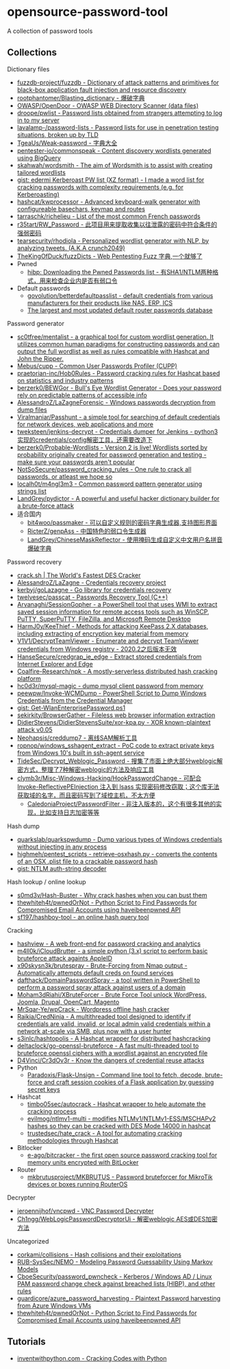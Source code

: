 # opensource-password-tool

A collection of password tools

## Collections

Dictionary files

* [fuzzdb-project/fuzzdb - Dictionary of attack patterns and primitives for black-box application fault injection and resource discovery](https://github.com/fuzzdb-project/fuzzdb)
* [rootphantomer/Blasting_dictionary - 爆破字典](https://github.com/rootphantomer/Blasting_dictionary)
* [OWASP/OpenDoor - OWASP WEB Directory Scanner (data files)](https://github.com/stanislav-web/OpenDoor/tree/master/data)
* [droope/pwlist - Password lists obtained from strangers attempting to log in to my server](https://github.com/droope/pwlist)
* [lavalamp-/password-lists - Password lists for use in penetration testing situations, broken up by TLD](https://github.com/lavalamp-/password-lists)
* [TgeaUs/Weak-password - 字典大全](https://github.com/TgeaUs/Weak-password)
* [pentester-io/commonspeak - Content discovery wordlists generated using BigQuery](https://github.com/pentester-io/commonspeak)
* [skahwah/wordsmith - The aim of Wordsmith is to assist with creating tailored wordlists](https://github.com/skahwah/wordsmith)
* [gist: edermi Kerberoast PW list (XZ format) - I made a word list for cracking passwords with complexity requirements (e.g. for Kerberoasting)](https://gist.github.com/edermi/f8b143b11dc020b854178d3809cf91b5)
* [hashcat/kwprocessor - Advanced keyboard-walk generator with configureable basechars, keymap and routes](https://github.com/hashcat/kwprocessor)
* [tarraschk/richelieu - List of the most common French passwords](https://github.com/tarraschk/richelieu)
* [r35tart/RW_Password - 此项目用来提取收集以往泄露的密码中符合条件的强弱密码](https://github.com/r35tart/RW_Password)
* [tearsecurity/rhodiola - Personalized wordlist generator with NLP, by analyzing tweets. (A.K.A crunch2049)](https://github.com/tearsecurity/rhodiola)
* [TheKingOfDuck/fuzzDicts - Web Pentesting Fuzz 字典,一个就够了](https://github.com/TheKingOfDuck/fuzzDicts)
* Pwned
  * [hibp: Downloading the Pwned Passwords list - 有SHA1/NTLM两种格式，用来检查企业内是否有弱口令](https://haveibeenpwned.com/Passwords)
* Default passwords
  * [govolution/betterdefaultpasslist - default credentials from various manufacturers for their products like NAS, ERP, ICS](https://github.com/govolution/betterdefaultpasslist)
  * [The largest and most updated default router passwords database](http://routerpasswords.com/)

Password generator

* [sc0tfree/mentalist - a graphical tool for custom wordlist generation. It utilizes common human paradigms for constructing passwords and can output the full wordlist as well as rules compatible with Hashcat and John the Ripper.](https://github.com/sc0tfree/mentalist)
* [Mebus/cupp - Common User Passwords Profiler (CUPP)](https://github.com/Mebus/cupp)
* [praetorian-inc/Hob0Rules - Password cracking rules for Hashcat based on statistics and industry patterns](https://github.com/praetorian-inc/Hob0Rules/)
* [berzerk0/BEWGor - Bull's Eye Wordlist Generator - Does your password rely on predictable patterns of accessible info](https://github.com/berzerk0/BEWGor)
* [AlessandroZ/LaZagneForensic - Windows passwords decryption from dump files](https://github.com/AlessandroZ/LaZagneForensic)
* [Viralmaniar/Passhunt - a simple tool for searching of default credentials for network devices, web applications and more](https://github.com/Viralmaniar/Passhunt)
* [tweksteen/jenkins-decrypt - Credentials dumper for Jenkins - python3实现的credentials/config解密工具，还需要改造下](https://github.com/tweksteen/jenkins-decrypt)
* [berzerk0/Probable-Wordlists - Version 2 is live! Wordlists sorted by probability originally created for password generation and testing - make sure your passwords aren't popular](https://github.com/berzerk0/Probable-Wordlists)
* [NotSoSecure/password_cracking_rules - One rule to crack all passwords. or atleast we hope so](https://github.com/NotSoSecure/password_cracking_rules)
* [localh0t/m4ngl3m3 - Common password pattern generator using strings list](https://github.com/localh0t/m4ngl3m3)
* [LandGrey/pydictor - A powerful and useful hacker dictionary builder for a brute-force attack](https://github.com/LandGrey/pydictor)
* 适合国内
  * [bit4woo/passmaker - 可以自定义规则的密码字典生成器,支持图形界面](https://github.com/bit4woo/passmaker)
  * [RicterZ/genpAss - 中国特色的弱口令生成器](https://github.com/RicterZ/genpAss/)
  * [LandGrey/ChineseMaskReflector - 使用掩码生成自定义中文用户名拼音爆破字典](https://github.com/LandGrey/ChineseMaskReflector)

Password recovery

* [crack.sh | The World's Fastest DES Cracker](https://crack.sh/netntlm/)
* [AlessandroZ/LaZagne - Credentials recovery project](https://github.com/AlessandroZ/LaZagne)
* [kerbyj/goLazagne - Go library for credentials recovery](https://github.com/kerbyj/goLazagne)
* [twelvesec/passcat - Passwords Recovery Tool (C++)](https://github.com/twelvesec/passcat)
* [Arvanaghi/SessionGopher - a PowerShell tool that uses WMI to extract saved session information for remote access tools such as WinSCP, PuTTY, SuperPuTTY, FileZilla, and Microsoft Remote Desktop](https://github.com/Arvanaghi/SessionGopher)
* [HarmJ0y/KeeThief - Methods for attacking KeePass 2.X databases, including extracting of encryption key material from memory](https://github.com/HarmJ0y/KeeThief)
* [V1V1/DecryptTeamViewer - Enumerate and decrypt TeamViewer credentials from Windows registry - 2020.2之后版本无效](https://github.com/V1V1/DecryptTeamViewer)
* [HanseSecure/credgrap_ie_edge - Extract stored credentials from Internet Explorer and Edge](https://github.com/HanseSecure/credgrap_ie_edge)
* [Coalfire-Research/npk - A mostly-serverless distributed hash cracking platform](https://github.com/Coalfire-Research/npk)
* [hc0d3r/mysql-magic - dump mysql client password from memory](https://github.com/hc0d3r/mysql-magic)
* [peewpw/Invoke-WCMDump - PowerShell Script to Dump Windows Credentials from the Credential Manager](https://github.com/peewpw/Invoke-WCMDump)
* [gist: Get-WlanEnterprisePassword.ps1](https://gist.github.com/CaledoniaProject/17973148fb1e49fbcb818f0b7e6e28a7)
* [sekirkity/BrowserGather - Fileless web browser information extraction](https://github.com/sekirkity/BrowserGather)
* [DidierStevens/DidierStevensSuite/xor-kpa.py - XOR known-plaintext attack v0.05](https://github.com/DidierStevens/DidierStevensSuite/blob/master/xor-kpa.py)
* [Neohapsis/creddump7 - 离线SAM解析工具](https://github.com/Neohapsis/creddump7)
* [ropnop/windows_sshagent_extract - PoC code to extract private keys from Windows 10's built in ssh-agent service](https://github.com/ropnop/windows_sshagent_extract)
* [TideSec/Decrypt_Weblogic_Password - 搜集了市面上绝大部分weblogic解密方式，整理了7种解密weblogic的方法及响应工具](https://github.com/TideSec/Decrypt_Weblogic_Password)
* [clymb3r/Misc-Windows-Hacking/HookPasswordChange - 可配合 Invoke-ReflectivePEInjection 注入到 lsass 实现密码修改窃取；这个库无法获取域的名字，而且密码写到了域控主机，不太方便](https://github.com/clymb3r/Misc-Windows-Hacking/tree/master/HookPasswordChange)
  * [CaledoniaProject/PasswordFilter - 非注入版本的，这个有很多其他的实现，比如支持日志加密等等](https://github.com/CaledoniaProject/PasswordFilter)

Hash dump

* [quarkslab/quarkspwdump - Dump various types of Windows credentials without injecting in any process](https://github.com/quarkslab/quarkspwdump)
* [highmeh/pentest_scripts - retrieve-osxhash.py - converts the contents of an OSX .plist file to a crackable password hash](https://github.com/highmeh/pentest_scripts/blob/master/retrieve-osxhash.py)
* [gist: NTLM auth-string decoder](https://gist.github.com/aseering/829a2270b72345a1dc42)

Hash lookup / online lookup

* [s0md3v/Hash-Buster - Why crack hashes when you can bust them](https://github.com/s0md3v/Hash-Buster)
* [thewhiteh4t/pwnedOrNot - Python Script to Find Passwords for Compromised Email Accounts using haveibeenpwned API](https://github.com/thewhiteh4t/pwnedOrNot)
* [sf197/hashboy-tool - an online hash query tool](https://github.com/sf197/hashboy-tool)

Cracking

* [hashview - A web front-end for password cracking and analytics](https://github.com/hashview/hashview)
* [m4ll0k/iCloudBrutter - a simple python (3.x) script to perform basic bruteforce attack againts AppleID](https://github.com/m4ll0k/iCloudBrutter)
* [x90skysn3k/brutespray - Brute-Forcing from Nmap output - Automatically attempts default creds on found services](https://github.com/x90skysn3k/brutespray)
* [dafthack/DomainPasswordSpray - a tool written in PowerShell to perform a password spray attack against users of a domain](https://github.com/dafthack/DomainPasswordSpray)
* [Moham3dRiahi/XBruteForcer - Brute Force Tool unlock WordPress, Joomla, Drupal, OpenCart, Magento](https://github.com/Moham3dRiahi/XBruteForcer)
* [MrSqar-Ye/wpCrack - Wordpress offline hash cracker](https://github.com/MrSqar-Ye/wpCrack)
* [Raikia/CredNinja - A multithreaded tool designed to identify if credentials are valid, invalid, or local admin valid credentials within a network at-scale via SMB, plus now with a user hunter](https://github.com/Raikia/CredNinja)
* [s3inlc/hashtopolis - A Hashcat wrapper for distributed hashcracking](https://github.com/s3inlc/hashtopolis)
* [deltaclock/go-openssl-bruteforce - A fast multi-threaded tool to bruteforce openssl ciphers with a wordlist against an encrypted file](https://github.com/deltaclock/go-openssl-bruteforce)
* [D4Vinci/Cr3dOv3r - Know the dangers of credential reuse attacks](https://github.com/D4Vinci/Cr3dOv3r)
* Python
  * [Paradoxis/Flask-Unsign - Command line tool to fetch, decode, brute-force and craft session cookies of a Flask application by guessing secret keys](https://github.com/Paradoxis/Flask-Unsign)
* Hashcat
  * [timbo05sec/autocrack - Hashcat wrapper to help automate the cracking process](https://github.com/timbo05sec/autocrack)
  * [evilmog/ntlmv1-multi - modifies NTLMv1/NTLMv1-ESS/MSCHAPv2 hashes so they can be cracked with DES Mode 14000 in hashcat](https://github.com/evilmog/ntlmv1-multi)
  * [trustedsec/hate_crack - A tool for automating cracking methodologies through Hashcat](https://github.com/trustedsec/hate_crack)
* Bitlocker
  * [e-ago/bitcracker - the first open source password cracking tool for memory units encrypted with BitLocker](https://github.com/e-ago/bitcracker)
* Router
  * [mkbrutusproject/MKBRUTUS - Password bruteforcer for MikroTik devices or boxes running RouterOS](https://github.com/mkbrutusproject/MKBRUTUS)

Decrypter

* [jeroennijhof/vncpwd - VNC Password Decrypter](https://github.com/jeroennijhof/vncpwd)
* [Ch1ngg/WebLogicPasswordDecryptorUi - 解密weblogic AES或DES加密方法](https://github.com/Ch1ngg/WebLogicPasswordDecryptorUi)

Uncategorized

* [corkami/collisions - Hash collisions and their exploitations](https://github.com/corkami/collisions)
* [RUB-SysSec/NEMO - Modeling Password Guessability Using Markov Models](https://github.com/RUB-SysSec/NEMO//)
* [CboeSecurity/password_pwncheck - Kerberos / Windows AD / Linux PAM password change check against breached lists (HIBP), and other rules](https://github.com/CboeSecurity/password_pwncheck)
* [guardicore/azure_password_harvesting - Plaintext Password harvesting from Azure Windows VMs](https://github.com/guardicore/azure_password_harvesting)
* [thewhiteh4t/pwnedOrNot - Python Script to Find Passwords for Compromised Email Accounts using haveibeenpwned API](https://github.com/thewhiteh4t/pwnedOrNot)

## Tutorials

* [inventwithpython.com - Cracking Codes with Python](http://inventwithpython.com/cracking/)


